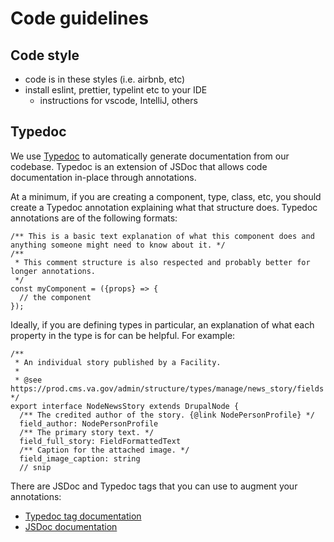 # Code guidelines

## Code style

- code is in these styles (i.e. airbnb, etc)
- install eslint, prettier, typelint etc to your IDE
  - instructions for vscode, IntelliJ, others

## Typedoc

We use [Typedoc](https://typedoc.org/) to automatically generate documentation from our codebase. Typedoc is an extension of JSDoc that allows code documentation in-place through annotations.

At a minimum, if you are creating a component, type, class, etc, you should create a Typedoc annotation explaining what that structure does. Typedoc annotations are of the following formats:

```
/** This is a basic text explanation of what this component does and anything someone might need to know about it. */
/**
 * This comment structure is also respected and probably better for longer annotations.
 */
const myComponent = ({props} => {
  // the component
});
```

Ideally, if you are defining types in particular, an explanation of what each property in the type is for can be helpful. For example:

```
/**
 * An individual story published by a Facility.
 *
 * @see https://prod.cms.va.gov/admin/structure/types/manage/news_story/fields */
export interface NodeNewsStory extends DrupalNode {
  /** The credited author of the story. {@link NodePersonProfile} */
  field_author: NodePersonProfile
  /** The primary story text. */
  field_full_story: FieldFormattedText
  /** Caption for the attached image. */
  field_image_caption: string
  // snip
```

There are JSDoc and Typedoc tags that you can use to augment your annotations:

- [Typedoc tag documentation](https://typedoc.org/guides/doccomments/)
- [JSDoc documentation](https://jsdoc.app/)
